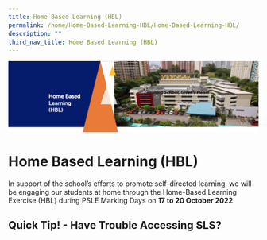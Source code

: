 ```yaml
---
title: Home Based Learning (HBL)
permalink: /home/Home-Based-Learning-HBL/Home-Based-Learning-HBL/
description: ""
third_nav_title: Home Based Learning (HBL)
---
```

![](/images/HBL.png)

Home Based Learning (HBL)
=========================

  

In support of the school’s efforts to promote self-directed learning, we will be engaging our students at home through the Home-Based Learning Exercise (HBL) during PSLE Marking Days on <b>17 to 20 October 2022</b>. 

Quick Tip! - Have Trouble Accessing SLS?
----------------------------------------